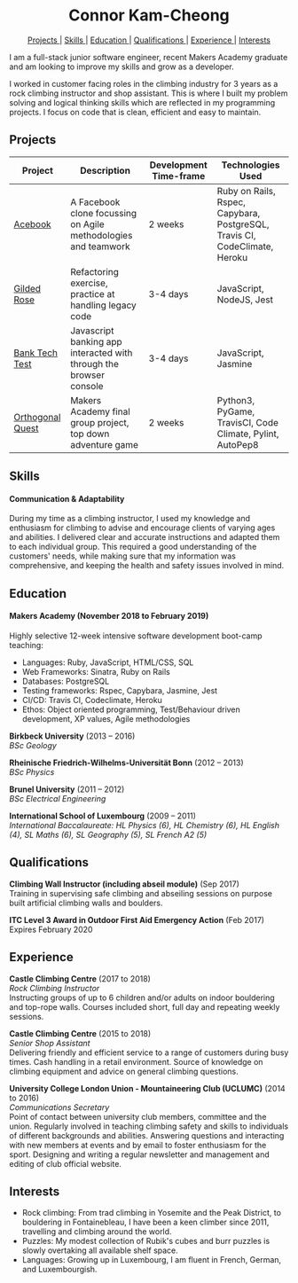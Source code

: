 <h1 align="center">Connor Kam-Cheong</h1>

<div align="center">
    
[Projects ](#projects) |
[Skills ](#skills) |
[Education ](#education) |
[Qualifications ](#qualifications) |
[Experience ](#experience) |
[Interests ](#interests)

</div>

I am a full-stack junior software engineer, recent Makers Academy graduate and am looking to improve my skills and grow as a developer.

I worked in customer facing roles in the climbing industry for 3 years as a rock climbing instructor and shop assistant. This is where I built my problem solving and logical thinking skills which are reflected in my programming projects. I focus on code that is clean, efficient and easy to maintain.

## Projects

Project | Description | Development Time-frame | Technologies Used
------------- | ------------- | ------------- | -------------
[Acebook](https://github.com/Sindex42/acebook-team-rocket) | A Facebook clone focussing on Agile methodologies and teamwork | 2 weeks | Ruby on Rails, Rspec, Capybara, PostgreSQL, Travis CI, CodeClimate, Heroku
[Gilded Rose](https://github.com/Sindex42/gilded-rose-js) | Refactoring exercise, practice at handling legacy code | 3-4 days | JavaScript, NodeJS, Jest
[Bank Tech Test](https://github.com/Sindex42/bank-tech-test) | Javascript banking app interacted with through the browser console | 3-4 days | JavaScript, Jasmine
[Orthogonal Quest](https://github.com/Sindex42/orthogonal-quest) | Makers Academy final group project, top down adventure game | 2 weeks | Python3, PyGame, TravisCI, Code Climate, Pylint, AutoPep8


## Skills

#### Communication & Adaptability

During my time as a climbing instructor, I used my knowledge and enthusiasm for climbing to advise and encourage clients of varying ages and abilities. I delivered clear and accurate instructions and adapted them to each individual group. This required a good understanding of the customers' needs, while making sure that my information was comprehensive, and keeping the health and safety issues involved in mind.



## Education

#### Makers Academy (November 2018 to February 2019)

Highly selective 12-week intensive software development boot-camp teaching:

- Languages: Ruby, JavaScript, HTML/CSS, SQL
- Web Frameworks: Sinatra, Ruby on Rails
- Databases: PostgreSQL
- Testing frameworks: Rspec, Capybara, Jasmine, Jest
- CI/CD: Travis CI, Codeclimate, Heroku
- Ethos: Object oriented programming, Test/Behaviour driven development, XP values, Agile methodologies

**Birkbeck University** (2013 – 2016)  
*BSc Geology*

**Rheinische Friedrich-Wilhelms-Universität Bonn** (2012 – 2013)  
*BSc Physics*

**Brunel University** (2011 – 2012)  
*BSc Electrical Engineering*

**International School of Luxembourg** (2009 – 2011)  
*International Baccalaureate:
HL Physics (6), HL Chemistry (6), HL English (4), SL Maths (6), SL Geography (5), SL French A2 (5)*



## Qualifications

**Climbing Wall Instructor (including abseil module)** (Sep 2017)  
Training in supervising safe climbing and abseiling sessions on purpose built artificial climbing walls and boulders.

**ITC Level 3 Award in Outdoor First Aid Emergency Action** (Feb 2017)  
Expires February 2020



## Experience

**Castle Climbing Centre** (2017 to 2018)  
*Rock Climbing Instructor*  
Instructing groups of up to 6 children and/or adults on indoor bouldering and top-rope walls.
Courses included short, full day and repeating weekly sessions.

**Castle Climbing Centre** (2015 to 2018)  
*Senior Shop Assistant*  
Delivering friendly and efficient service to a range of customers during busy times. Cash handling in a retail environment. Source of knowledge on climbing equipment and advice on general climbing questions.

**University College London Union - Mountaineering Club (UCLUMC)** (2014 to 2016)  
*Communications Secretary*  
Point of contact between university club members, committee and the union. Regularly involved in teaching climbing safety and skills to individuals of different backgrounds and abilities. Answering questions and interacting with new members at events and by email to foster enthusiasm for the sport. Designing and writing a regular newsletter and management and editing of club official website.


## Interests
- Rock climbing: From trad climbing in Yosemite and the Peak District, to bouldering in Fontainebleau, I have been a keen climber since 2011, travelling and climbing around the world.
- Puzzles: My modest collection of Rubik's cubes and burr puzzles is slowly overtaking all available shelf space.
- Languages: Growing up in Luxembourg, I am fluent in French, German, and Luxembourgish.
